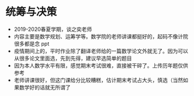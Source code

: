 # 统筹与决策

- 2019-2020春夏学期，谈之奕老师
- 内容主要是数学规划、运筹学等。数学院的老师讲课都挺好的，起码不像计院很多都是念 ppt
- 疫情期间上的，平时作业除了翻译老师给的一篇数学论文外就无了。因为可以从很多论文里面选，先到先得，建议早选简单的题目
- 因为本人数学水平有限，感觉期末考试很难，直接被干碎了。上传历年题仅供参考
- 老师讲课很好，但这门课给分比较糟糕，估计期末考试占大头，慎选（当然如果数学好的话就无所谓了
